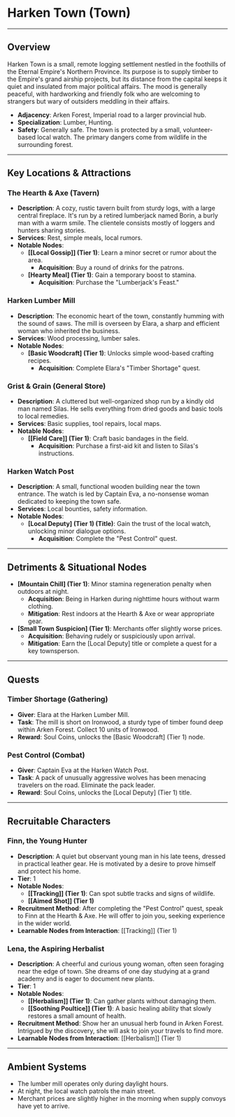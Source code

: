 # Harken Town (Town)

---

## Overview
Harken Town is a small, remote logging settlement nestled in the foothills of the Eternal Empire's Northern Province. Its purpose is to supply timber to the Empire's grand airship projects, but its distance from the capital keeps it quiet and insulated from major political affairs. The mood is generally peaceful, with hardworking and friendly folk who are welcoming to strangers but wary of outsiders meddling in their affairs.

- **Adjacency**: Arken Forest, Imperial road to a larger provincial hub.
- **Specialization**: Lumber, Hunting.
- **Safety**: Generally safe. The town is protected by a small, volunteer-based local watch. The primary dangers come from wildlife in the surrounding forest.

---

## Key Locations & Attractions

### The Hearth & Axe (Tavern)
- **Description**: A cozy, rustic tavern built from sturdy logs, with a large central fireplace. It's run by a retired lumberjack named Borin, a burly man with a warm smile. The clientele consists mostly of loggers and hunters sharing stories.
- **Services**: Rest, simple meals, local rumors.
- **Notable Nodes**:
  - **[[Local Gossip]] (Tier 1)**: Learn a minor secret or rumor about the area.
    - **Acquisition**: Buy a round of drinks for the patrons.
  - **[Hearty Meal] (Tier 1)**: Gain a temporary boost to stamina.
    - **Acquisition**: Purchase the "Lumberjack's Feast."

### Harken Lumber Mill
- **Description**: The economic heart of the town, constantly humming with the sound of saws. The mill is overseen by Elara, a sharp and efficient woman who inherited the business.
- **Services**: Wood processing, lumber sales.
- **Notable Nodes**:
  - **[Basic Woodcraft] (Tier 1)**: Unlocks simple wood-based crafting recipes.
    - **Acquisition**: Complete Elara's "Timber Shortage" quest.

### Grist & Grain (General Store)
- **Description**: A cluttered but well-organized shop run by a kindly old man named Silas. He sells everything from dried goods and basic tools to local remedies.
- **Services**: Basic supplies, tool repairs, local maps.
- **Notable Nodes**:
  - **[[Field Care]] (Tier 1)**: Craft basic bandages in the field.
    - **Acquisition**: Purchase a first-aid kit and listen to Silas's instructions.

### Harken Watch Post
- **Description**: A small, functional wooden building near the town entrance. The watch is led by Captain Eva, a no-nonsense woman dedicated to keeping the town safe.
- **Services**: Local bounties, safety information.
- **Notable Nodes**:
  - **[Local Deputy] (Tier 1) (Title)**: Gain the trust of the local watch, unlocking minor dialogue options.
    - **Acquisition**: Complete the "Pest Control" quest.

---

## Detriments & Situational Nodes

- **[Mountain Chill] (Tier 1)**: Minor stamina regeneration penalty when outdoors at night.
  - **Acquisition**: Being in Harken during nighttime hours without warm clothing.
  - **Mitigation**: Rest indoors at the Hearth & Axe or wear appropriate gear.
- **[Small Town Suspicion] (Tier 1)**: Merchants offer slightly worse prices.
  - **Acquisition**: Behaving rudely or suspiciously upon arrival.
  - **Mitigation**: Earn the [Local Deputy] title or complete a quest for a key townsperson.

---

## Quests

### Timber Shortage (Gathering)
- **Giver**: Elara at the Harken Lumber Mill.
- **Task**: The mill is short on Ironwood, a sturdy type of timber found deep within Arken Forest. Collect 10 units of Ironwood.
- **Reward**: Soul Coins, unlocks the [Basic Woodcraft] (Tier 1) node.

### Pest Control (Combat)
- **Giver**: Captain Eva at the Harken Watch Post.
- **Task**: A pack of unusually aggressive wolves has been menacing travelers on the road. Eliminate the pack leader.
- **Reward**: Soul Coins, unlocks the [Local Deputy] (Tier 1) title.

---

## Recruitable Characters

### Finn, the Young Hunter
- **Description**: A quiet but observant young man in his late teens, dressed in practical leather gear. He is motivated by a desire to prove himself and protect his home.
- **Tier**: 1
- **Notable Nodes**:
  - **[[Tracking]] (Tier 1)**: Can spot subtle tracks and signs of wildlife.
  - **[[Aimed Shot]] (Tier 1)**
- **Recruitment Method**: After completing the "Pest Control" quest, speak to Finn at the Hearth & Axe. He will offer to join you, seeking experience in the wider world.
- **Learnable Nodes from Interaction**: [[Tracking]] (Tier 1)

### Lena, the Aspiring Herbalist
- **Description**: A cheerful and curious young woman, often seen foraging near the edge of town. She dreams of one day studying at a grand academy and is eager to document new plants.
- **Tier**: 1
- **Notable Nodes**:
  - **[[Herbalism]] (Tier 1)**: Can gather plants without damaging them.
  - **[[Soothing Poultice]] (Tier 1)**: A basic healing ability that slowly restores a small amount of health.
- **Recruitment Method**: Show her an unusual herb found in Arken Forest. Intrigued by the discovery, she will ask to join your travels to find more.
- **Learnable Nodes from Interaction**: [[Herbalism]] (Tier 1)

---

## Ambient Systems
- The lumber mill operates only during daylight hours.
- At night, the local watch patrols the main street.
- Merchant prices are slightly higher in the morning when supply convoys have yet to arrive.
